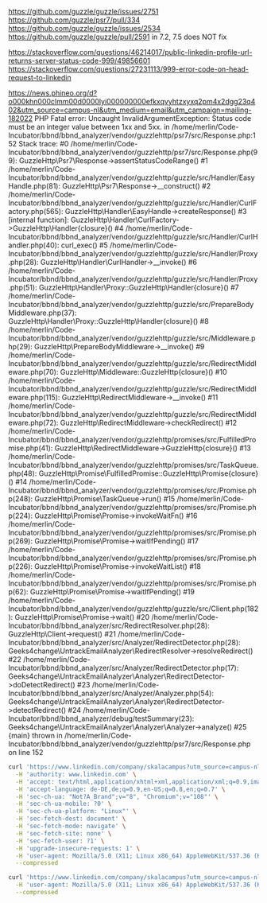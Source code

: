 
https://github.com/guzzle/guzzle/issues/2751
https://github.com/guzzle/psr7/pull/334
https://github.com/guzzle/guzzle/issues/2534
https://github.com/guzzle/guzzle/pull/2591 in 7.2, 7.5 does NOT fix

https://stackoverflow.com/questions/46214017/public-linkedin-profile-url-returns-server-status-code-999/49856601
https://stackoverflow.com/questions/27231113/999-error-code-on-head-request-to-linkedin

https://news.phineo.org/d?o000khn000clmm00d0000lyi000000000efkxqvyhtzxyxq2pm4x2dgg23q402&utm_source=campus-nl&utm_medium=email&utm_campaign=mailing-182022
PHP Fatal error:  Uncaught InvalidArgumentException: Status code must be an integer value between 1xx and 5xx. in /home/merlin/Code-Incubator/bbnd/bbnd_analyzer/vendor/guzzlehttp/psr7/src/Response.php:152
Stack trace:
#0 /home/merlin/Code-Incubator/bbnd/bbnd_analyzer/vendor/guzzlehttp/psr7/src/Response.php(99): GuzzleHttp\Psr7\Response->assertStatusCodeRange()
#1 /home/merlin/Code-Incubator/bbnd/bbnd_analyzer/vendor/guzzlehttp/guzzle/src/Handler/EasyHandle.php(81): GuzzleHttp\Psr7\Response->__construct()
#2 /home/merlin/Code-Incubator/bbnd/bbnd_analyzer/vendor/guzzlehttp/guzzle/src/Handler/CurlFactory.php(565): GuzzleHttp\Handler\EasyHandle->createResponse()
#3 [internal function]: GuzzleHttp\Handler\CurlFactory->GuzzleHttp\Handler\{closure}()
#4 /home/merlin/Code-Incubator/bbnd/bbnd_analyzer/vendor/guzzlehttp/guzzle/src/Handler/CurlHandler.php(40): curl_exec()
#5 /home/merlin/Code-Incubator/bbnd/bbnd_analyzer/vendor/guzzlehttp/guzzle/src/Handler/Proxy.php(28): GuzzleHttp\Handler\CurlHandler->__invoke()
#6 /home/merlin/Code-Incubator/bbnd/bbnd_analyzer/vendor/guzzlehttp/guzzle/src/Handler/Proxy.php(51): GuzzleHttp\Handler\Proxy::GuzzleHttp\Handler\{closure}()
#7 /home/merlin/Code-Incubator/bbnd/bbnd_analyzer/vendor/guzzlehttp/guzzle/src/PrepareBodyMiddleware.php(37): GuzzleHttp\Handler\Proxy::GuzzleHttp\Handler\{closure}()
#8 /home/merlin/Code-Incubator/bbnd/bbnd_analyzer/vendor/guzzlehttp/guzzle/src/Middleware.php(29): GuzzleHttp\PrepareBodyMiddleware->__invoke()
#9 /home/merlin/Code-Incubator/bbnd/bbnd_analyzer/vendor/guzzlehttp/guzzle/src/RedirectMiddleware.php(70): GuzzleHttp\Middleware::GuzzleHttp\{closure}()
#10 /home/merlin/Code-Incubator/bbnd/bbnd_analyzer/vendor/guzzlehttp/guzzle/src/RedirectMiddleware.php(115): GuzzleHttp\RedirectMiddleware->__invoke()
#11 /home/merlin/Code-Incubator/bbnd/bbnd_analyzer/vendor/guzzlehttp/guzzle/src/RedirectMiddleware.php(72): GuzzleHttp\RedirectMiddleware->checkRedirect()
#12 /home/merlin/Code-Incubator/bbnd/bbnd_analyzer/vendor/guzzlehttp/promises/src/FulfilledPromise.php(41): GuzzleHttp\RedirectMiddleware->GuzzleHttp\{closure}()
#13 /home/merlin/Code-Incubator/bbnd/bbnd_analyzer/vendor/guzzlehttp/promises/src/TaskQueue.php(48): GuzzleHttp\Promise\FulfilledPromise::GuzzleHttp\Promise\{closure}()
#14 /home/merlin/Code-Incubator/bbnd/bbnd_analyzer/vendor/guzzlehttp/promises/src/Promise.php(248): GuzzleHttp\Promise\TaskQueue->run()
#15 /home/merlin/Code-Incubator/bbnd/bbnd_analyzer/vendor/guzzlehttp/promises/src/Promise.php(224): GuzzleHttp\Promise\Promise->invokeWaitFn()
#16 /home/merlin/Code-Incubator/bbnd/bbnd_analyzer/vendor/guzzlehttp/promises/src/Promise.php(269): GuzzleHttp\Promise\Promise->waitIfPending()
#17 /home/merlin/Code-Incubator/bbnd/bbnd_analyzer/vendor/guzzlehttp/promises/src/Promise.php(226): GuzzleHttp\Promise\Promise->invokeWaitList()
#18 /home/merlin/Code-Incubator/bbnd/bbnd_analyzer/vendor/guzzlehttp/promises/src/Promise.php(62): GuzzleHttp\Promise\Promise->waitIfPending()
#19 /home/merlin/Code-Incubator/bbnd/bbnd_analyzer/vendor/guzzlehttp/guzzle/src/Client.php(182): GuzzleHttp\Promise\Promise->wait()
#20 /home/merlin/Code-Incubator/bbnd/bbnd_analyzer/src/RedirectResolver.php(28): GuzzleHttp\Client->request()
#21 /home/merlin/Code-Incubator/bbnd/bbnd_analyzer/src/Analyzer/RedirectDetector.php(28): Geeks4change\UntrackEmailAnalyzer\RedirectResolver->resolveRedirect()
#22 /home/merlin/Code-Incubator/bbnd/bbnd_analyzer/src/Analyzer/RedirectDetector.php(17): Geeks4change\UntrackEmailAnalyzer\Analyzer\RedirectDetector->doDetectRedirect()
#23 /home/merlin/Code-Incubator/bbnd/bbnd_analyzer/src/Analyzer/Analyzer.php(54): Geeks4change\UntrackEmailAnalyzer\Analyzer\RedirectDetector->detectRedirect()
#24 /home/merlin/Code-Incubator/bbnd/bbnd_analyzer/debug/testSummary(23): Geeks4change\UntrackEmailAnalyzer\Analyzer\Analyzer->analyze()
#25 {main}
thrown in /home/merlin/Code-Incubator/bbnd/bbnd_analyzer/vendor/guzzlehttp/psr7/src/Response.php on line 152


```sh
curl 'https://www.linkedin.com/company/skalacampus?utm_source=campus-nl&utm_medium=email&utm_campaign=mailing-182022' \
  -H 'authority: www.linkedin.com' \
  -H 'accept: text/html,application/xhtml+xml,application/xml;q=0.9,image/avif,image/webp,image/apng,*/*;q=0.8,application/signed-exchange;v=b3;q=0.9' \
  -H 'accept-language: de-DE,de;q=0.9,en-US;q=0.8,en;q=0.7' \
  -H 'sec-ch-ua: "Not?A_Brand";v="8", "Chromium";v="108"' \
  -H 'sec-ch-ua-mobile: ?0' \
  -H 'sec-ch-ua-platform: "Linux"' \
  -H 'sec-fetch-dest: document' \
  -H 'sec-fetch-mode: navigate' \
  -H 'sec-fetch-site: none' \
  -H 'sec-fetch-user: ?1' \
  -H 'upgrade-insecure-requests: 1' \
  -H 'user-agent: Mozilla/5.0 (X11; Linux x86_64) AppleWebKit/537.36 (KHTML, like Gecko) Chrome/108.0.0.0 Safari/537.36' \
  --compressed
```
```sh
curl 'https://www.linkedin.com/company/skalacampus?utm_source=campus-nl&utm_medium=email&utm_campaign=mailing-182022' \
  -H 'user-agent: Mozilla/5.0 (X11; Linux x86_64) AppleWebKit/537.36 (KHTML, like Gecko) Chrome/108.0.0.0 Safari/537.36' \
  --compressed
```
